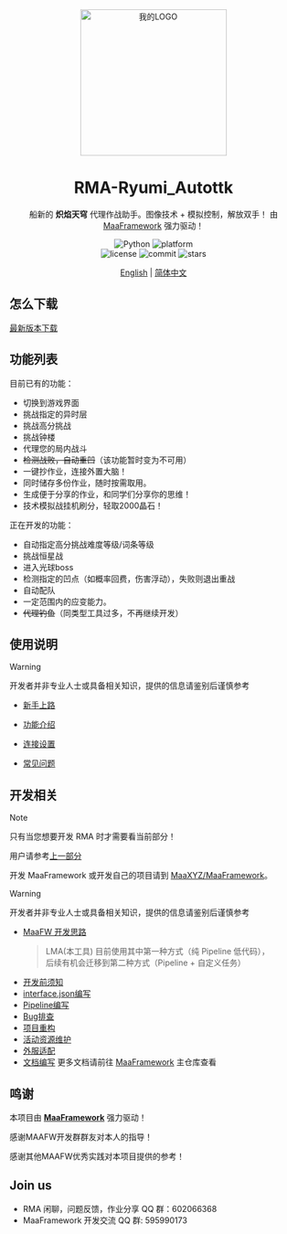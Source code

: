 <!-- markdownlint-disable MD033 MD041 -->
<div align="center">
<div align="center">
  <img src="https://raw.githubusercontent.com/Hirayama114514/RMA-Ryumi_Autottk/main/logo.ico" 
       alt="我的LOGO" 
       width="256" 
       height="256" />
</div>

# RMA-Ryumi_Autottk

船新的 **炽焰天穹** 代理作战助手。图像技术 + 模拟控制，解放双手！
由 [MaaFramework](https://github.com/MaaXYZ/MaaFramework) 强力驱动！


</div>

<p align="center">
  <img alt="Python" src="https://img.shields.io/badge/Python-3776AB?logo=python&logoColor=white">
  <img alt="platform" src="https://img.shields.io/badge/platform-Windows%20%7C%20Linux%20%7C%20macOS-blueviolet">
  <br>
  <img alt="license" src="https://img.shields.io/github/license/Hirayama114514/RMA-Ryumi_Autottk">
  <img alt="commit" src="https://img.shields.io/github/commit-activity/m/Hirayama114514/RMA-Ryumi_Autottk">
  <img alt="stars" src="https://img.shields.io/github/stars/Hirayama114514/RMA-Ryumi_Autottk?style=social">
</p>

<div align="center">

[English](./README_en.md) | [简体中文](./README.md)

</div>

## 怎么下载
[最新版本下载](https://github.com/Hirayama114514/RMA-Ryumi_Autottk/releases) 

## 功能列表

目前已有的功能：

- 切换到游戏界面
- 挑战指定的异时层
- 挑战高分挑战
- 挑战钟楼
- 代理您的局内战斗
- ~~检测战败，自动重凹~~（该功能暂时变为不可用）
- 一键抄作业，连接外置大脑！
- 同时储存多份作业，随时按需取用。
- 生成便于分享的作业，和同学们分享你的思维！
- 技术模拟战挂机刷分，轻取2000晶石！

正在开发的功能：

- 自动指定高分挑战难度等级/词条等级
- 挑战恒星战
- 进入光球boss
- 检测指定的凹点（如概率回费，伤害浮动），失败则退出重战
- 自动配队
- 一定范围内的应变能力。
- ~~代理钓鱼~~（同类型工具过多，不再继续开发）

## 使用说明
> [!WARNING]
>
>开发者并非专业人士或具备相关知识，提供的信息请鉴别后谨慎参考

- [新手上路](./docs/zh_cn/manual/新手上路.md)

- [功能介绍](./docs/zh_cn/manual/功能介绍.md)

- [连接设置](./docs/zh_cn/manual/连接设置.md)

- [常见问题](./docs/zh_cn/manual/常见问题.md)

## 开发相关

> [!NOTE]
>
> 只有当您想要开发 RMA 时才需要看当前部分！
>
> 用户请参考[上一部分](#使用说明)
>
> 开发 MaaFramework 或开发自己的项目请到 [MaaXYZ/MaaFramework](https://github.com/MaaXYZ/MaaFramework)。

> [!WARNING]
>
>开发者并非专业人士或具备相关知识，提供的信息请鉴别后谨慎参考
- [MaaFW 开发思路](https://github.com/MaaXYZ/MaaFramework/blob/main/docs/zh_cn/1.1-%E5%BF%AB%E9%80%9F%E5%BC%80%E5%A7%8B.md#%E5%BC%80%E5%8F%91%E6%80%9D%E8%B7%AF)  
  > LMA(本工具) 目前使用其中第一种方式（纯 Pipeline 低代码），  
  > 后续有机会迁移到第二种方式（Pipeline + 自定义任务）
  > 
- [开发前须知](./docs/zh_cn/develop/开发前须知.md)
- [interface.json编写](./docs/zh_cn/develop/interface.json编写.md)
- [Pipeline编写](./docs/zh_cn/develop/Pipeline编写.md)
- [Bug排查](./docs/zh_cn/develop/Bug排查.md)
- [项目重构](./docs/zh_cn/develop/项目重构.md)
- [活动资源维护](./docs/zh_cn/develop/活动资源维护.md)
- [外服适配](./docs/zh_cn/develop/外服适配.md)
- [文档编写](./docs/zh_cn/develop/文档编写.md)
更多文档请前往 [MaaFramework](https://github.com/MaaXYZ/MaaFramework) 主仓库查看

## 鸣谢

本项目由 **[MaaFramework](https://github.com/MaaXYZ/MaaFramework)** 强力驱动！

感谢MAAFW开发群群友对本人的指导！

感谢其他MAAFW优秀实践对本项目提供的参考！

## Join us

- RMA 闲聊，问题反馈，作业分享 QQ 群：602066368
- MaaFramework 开发交流 QQ 群: 595990173
